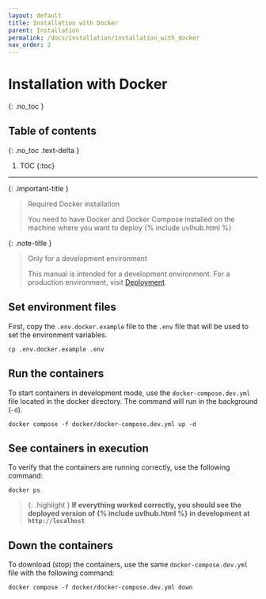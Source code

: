 ```yaml
---
layout: default
title: Installation with Docker
parent: Installation
permalink: /docs/installation/installation_with_docker
nav_order: 2
---
```


# Installation with Docker
{: .no_toc }

## Table of contents
{: .no_toc .text-delta }

1. TOC
{:toc}

---

{: .important-title }
> <i class="fa-brands fa-docker"></i> Required Docker installation
>
> You need to have Docker and Docker Compose installed on the machine where you want to deploy {% include uvlhub.html %} 

{: .note-title }
> <i class="fa-solid fa-code"></i> Only for a development environment
>
> This manual is intended for a development environment. For a production environment, visit [Deployment]({{site.baseurl}}/docs/deployment/).


## Set environment files

First, copy the `.env.docker.example` file to the `.env` file that will be used to set the environment variables.

```
cp .env.docker.example .env
```

## Run the containers

To start containers in development mode, use the `docker-compose.dev.yml` file located in the docker directory. The command will run in the background (`-d`).

```
docker compose -f docker/docker-compose.dev.yml up -d 
```

## See containers in execution

To verify that the containers are running correctly, use the following command:

```
docker ps
```

> {: .highlight }
  **If everything worked correctly, you should see the deployed version of {% include uvlhub.html %} in development at `http://localhost`**

## Down the containers

To download (stop) the containers, use the same `docker-compose.dev.yml` file with the following command:

```
docker compose -f docker/docker-compose.dev.yml down
```